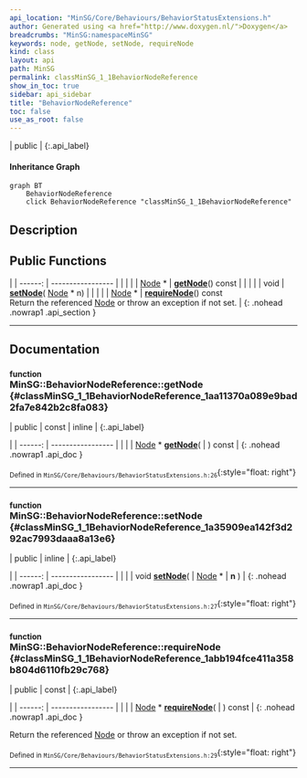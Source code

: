 ```yaml
---
api_location: "MinSG/Core/Behaviours/BehaviorStatusExtensions.h"
author: Generated using <a href="http://www.doxygen.nl/">Doxygen</a>
breadcrumbs: "MinSG:namespaceMinSG"
keywords: node, getNode, setNode, requireNode
kind: class
layout: api
path: MinSG
permalink: classMinSG_1_1BehaviorNodeReference
show_in_toc: true
sidebar: api_sidebar
title: "BehaviorNodeReference"
toc: false
use_as_root: false
---
```


| public |
{:.api_label}

#### Inheritance Graph

```mermaid
graph BT
	BehaviorNodeReference
	click BehaviorNodeReference "classMinSG_1_1BehaviorNodeReference"
```

## Description





## Public Functions

|
| ------: | ----------------- |
|  | |
| [Node](classMinSG_1_1Node) * | **[getNode](#classMinSG_1_1BehaviorNodeReference_1aa11370a089e9bad2fa7e842b2c8fa083)**() const |
|  | |
| void | **[setNode](#classMinSG_1_1BehaviorNodeReference_1a35909ea142f3d292ac7993daaa8a13e6)**( [Node](classMinSG_1_1Node) * n) |
|  | |
| [Node](classMinSG_1_1Node) * | **[requireNode](#classMinSG_1_1BehaviorNodeReference_1abb194fce411a358b804d6110fb29c768)**() const <br/> Return the referenced [Node](classMinSG_1_1Node) or throw an exception if not set. |
{: .nohead .nowrap1 .api_section }


-------------------------------------------------------------------

## Documentation

### <small>function</small><br/> MinSG::BehaviorNodeReference::getNode {#classMinSG_1_1BehaviorNodeReference_1aa11370a089e9bad2fa7e842b2c8fa083}

| public | const | inline |
{:.api_label}

|
| ------: | ----------------- |
|  |
| [Node](classMinSG_1_1Node) * **[getNode](#classMinSG_1_1BehaviorNodeReference_1aa11370a089e9bad2fa7e842b2c8fa083)**( |  ) const |
{: .nohead .nowrap1 .api_doc }





<sub>Defined in `MinSG/Core/Behaviours/BehaviorStatusExtensions.h:26`</sub>{:style="float: right"}

-------------------------------------------------------------------

### <small>function</small><br/> MinSG::BehaviorNodeReference::setNode {#classMinSG_1_1BehaviorNodeReference_1a35909ea142f3d292ac7993daaa8a13e6}

| public | inline |
{:.api_label}

|
| ------: | ----------------- |
|  |
| void **[setNode](#classMinSG_1_1BehaviorNodeReference_1a35909ea142f3d292ac7993daaa8a13e6)**( |  [Node](classMinSG_1_1Node) * | **n** ) |
{: .nohead .nowrap1 .api_doc }





<sub>Defined in `MinSG/Core/Behaviours/BehaviorStatusExtensions.h:27`</sub>{:style="float: right"}

-------------------------------------------------------------------

### <small>function</small><br/> MinSG::BehaviorNodeReference::requireNode {#classMinSG_1_1BehaviorNodeReference_1abb194fce411a358b804d6110fb29c768}

| public | const |
{:.api_label}

|
| ------: | ----------------- |
|  |
| [Node](classMinSG_1_1Node) * **[requireNode](#classMinSG_1_1BehaviorNodeReference_1abb194fce411a358b804d6110fb29c768)**( |  ) const |
{: .nohead .nowrap1 .api_doc }

Return the referenced [Node](classMinSG_1_1Node) or throw an exception if not set.





<sub>Defined in `MinSG/Core/Behaviours/BehaviorStatusExtensions.h:29`</sub>{:style="float: right"}

-------------------------------------------------------------------

